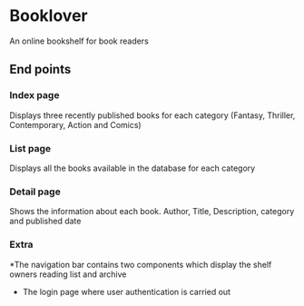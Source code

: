 # Booklover
An online bookshelf for book readers


## End points

### Index page
Displays three recently published books for each category (Fantasy, Thriller, Contemporary, Action and Comics)

### List page
Displays all the books available in the database for each category

### Detail page
Shows the information about each book. Author, Title, Description, category and published date

### Extra

*The navigation bar contains two components which display the shelf owners reading list and archive

* The login page where user authentication is carried out



